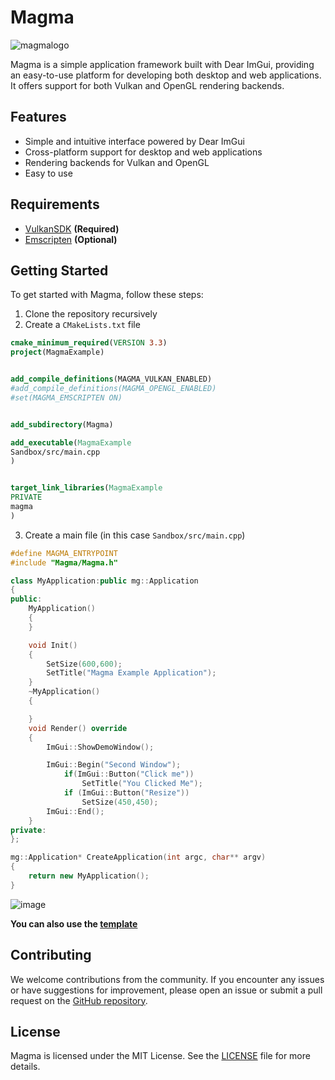 # Magma

![magmalogo](https://github.com/Byte-White/Magma/assets/51212450/23f7754f-b537-4ba1-b557-f4012e79ce42)

Magma is a simple application framework built with Dear ImGui, providing an easy-to-use platform for developing both desktop and web applications. It offers support for both Vulkan and OpenGL rendering backends.

## Features

- Simple and intuitive interface powered by Dear ImGui
- Cross-platform support for desktop and web applications
- Rendering backends for Vulkan and OpenGL
- Easy to use

## Requirements
* [VulkanSDK](https://vulkan.lunarg.com/sdk/home) **(Required)**
* [Emscripten](https://emscripten.org/docs/getting_started/downloads.html) **(Optional)** 

## Getting Started

To get started with Magma, follow these steps:

1. Clone the repository recursively
2. Create a `CMakeLists.txt` file
```CMake
cmake_minimum_required(VERSION 3.3)
project(MagmaExample)


add_compile_definitions(MAGMA_VULKAN_ENABLED)
#add_compile_definitions(MAGMA_OPENGL_ENABLED)
#set(MAGMA_EMSCRIPTEN ON)


add_subdirectory(Magma)

add_executable(MagmaExample 
Sandbox/src/main.cpp
)


target_link_libraries(MagmaExample
PRIVATE
magma
)
```
3. Create a main file (in this case `Sandbox/src/main.cpp`)

```c++
#define MAGMA_ENTRYPOINT
#include "Magma/Magma.h"

class MyApplication:public mg::Application
{
public:
	MyApplication()
	{
	}

	void Init()
	{
 		SetSize(600,600);
		SetTitle("Magma Example Application");
	}
	~MyApplication()
	{

	}
	void Render() override
	{
		ImGui::ShowDemoWindow();

		ImGui::Begin("Second Window");
			if(ImGui::Button("Click me"))
				SetTitle("You Clicked Me");
			if (ImGui::Button("Resize"))
				SetSize(450,450);
		ImGui::End();
	}
private:
};

mg::Application* CreateApplication(int argc, char** argv)
{
	return new MyApplication();
}
```
![image](https://github.com/Byte-White/Magma/assets/51212450/e3990173-b87e-469e-b29e-bf1628c02207)

**You can also use the [template](https://github.com/Byte-White/Magma-Template)**

## Contributing

We welcome contributions from the community. If you encounter any issues or have suggestions for improvement, please open an issue or submit a pull request on the [GitHub repository](https://github.com/Byte-White/Magma).

## License

Magma is licensed under the MIT License. See the [LICENSE](https://github.com/Byte-White/Magma/LICENSE) file for more details.
